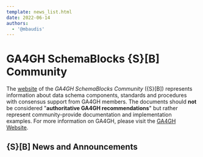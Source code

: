 ```yaml
---
template: news_list.html
date: 2022-06-14
authors:
  - '@mbaudis'
---
```


# GA4GH SchemaBlocks {S}[B] Community

The [website](http://beta.schemablocks.org) of the _GA4GH SchemaBlocks Community_ ({S}[B]) represents information about data schema components, standards and procedures with consensus support from GA4GH members. The documents should __not__ be considered "__authoritative GA4GH recommendations__" but rather represent community-provide documentation and implementation examples. For more information on GA4GH, please visit the [GA4GH Website](https://ga4gh.org).

## {S}[B] News and Announcements